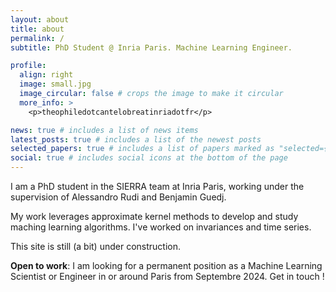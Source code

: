 ```yaml
---
layout: about
title: about
permalink: /
subtitle: PhD Student @ Inria Paris. Machine Learning Engineer.

profile:
  align: right
  image: small.jpg
  image_circular: false # crops the image to make it circular
  more_info: >
    <p>theophiledotcantelobreatinriadotfr</p>

news: true # includes a list of news items
latest_posts: true # includes a list of the newest posts
selected_papers: true # includes a list of papers marked as "selected={true}"
social: true # includes social icons at the bottom of the page
---
```


I am a PhD student in the SIERRA team at Inria Paris, working under the supervision of Alessandro Rudi and Benjamin Guedj.

My work leverages approximate kernel methods to develop and study maching learning algorithms. I've worked on invariances and time series.

This site is still (a bit) under construction.

**Open to work**: I am looking for a permanent position as a Machine Learning Scientist or Engineer in or around Paris from Septembre 2024. Get in touch !